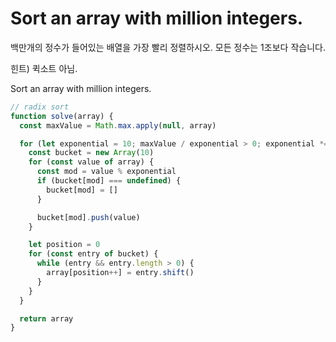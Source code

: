 # Sort an array with million integers.

백만개의 정수가 들어있는 배열을 가장 빨리 정렬하시오. 모든 정수는 1조보다 작습니다.

힌트) 퀵소트 아님.

Sort an array with million integers.

```javascript
// radix sort
function solve(array) {
  const maxValue = Math.max.apply(null, array)

  for (let exponential = 10; maxValue / exponential > 0; exponential *= 10) {
    const bucket = new Array(10)
    for (const value of array) {
      const mod = value % exponential
      if (bucket[mod] === undefined) {
        bucket[mod] = []
      }

      bucket[mod].push(value)
    }

    let position = 0
    for (const entry of bucket) {
      while (entry && entry.length > 0) {
        array[position++] = entry.shift()
      }
    }
  }

  return array
}
```
